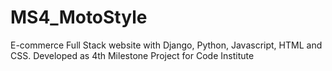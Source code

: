 # MS4_MotoStyle
E-commerce Full Stack website with Django, Python, Javascript, HTML and CSS. Developed as 4th Milestone Project for Code Institute
